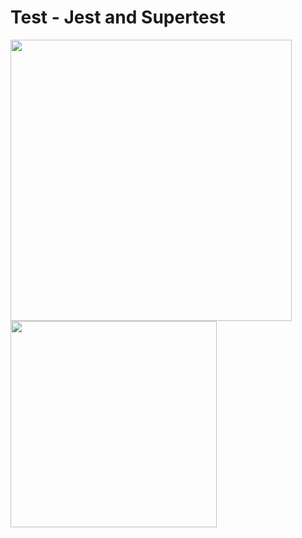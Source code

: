 # Test - Jest and Supertest
<img src="https://d34793v2cn2iyf.cloudfront.net/media/images/image00.width-1440.png" width="450px"> <img src="https://i.ytimg.com/vi/FKnzS_icp20/maxresdefault.jpg" width="330px">

